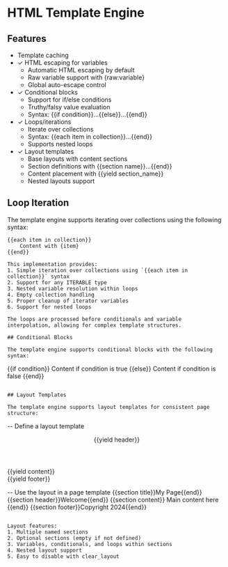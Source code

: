 # HTML Template Engine

## Features

- Template caching
- ✓ HTML escaping for variables
  - Automatic HTML escaping by default
  - Raw variable support with {raw:variable}
  - Global auto-escape control
- ✓ Conditional blocks
  - Support for if/else conditions
  - Truthy/falsy value evaluation
  - Syntax: {{if condition}}...{{else}}...{{end}}
- ✓ Loops/iterations
  - Iterate over collections
  - Syntax: {{each item in collection}}...{{end}}
  - Supports nested loops
- ✓ Layout templates
  - Base layouts with content sections
  - Section definitions with {{section name}}...{{end}}
  - Content placement with {{yield section_name}}
  - Nested layouts support

## Loop Iteration

The template engine supports iterating over collections using the following syntax:

```
{{each item in collection}}
    Content with {item}
{{end}}

This implementation provides:
1. Simple iteration over collections using `{{each item in collection}}` syntax
2. Support for any ITERABLE type
3. Nested variable resolution within loops
4. Empty collection handling
5. Proper cleanup of iterator variables
6. Support for nested loops

The loops are processed before conditionals and variable interpolation, allowing for complex template structures.

## Conditional Blocks

The template engine supports conditional blocks with the following syntax:

```
{{if condition}}
Content if condition is true
{{else}}
Content if condition is false
{{end}}
```

## Layout Templates

The template engine supports layout templates for consistent page structure:

```
-- Define a layout template
<html>
<head><title>{{yield title}}</title></head>
<body>
    <header>{{yield header}}</header>
    <main>{{yield content}}</main>
    <footer>{{yield footer}}</footer>
</body>
</html>

-- Use the layout in a page template
{{section title}}My Page{{end}}
{{section header}}Welcome{{end}}
{{section content}}
    Main content here
{{end}}
{{section footer}}Copyright 2024{{end}}
```

Layout features:
1. Multiple named sections
2. Optional sections (empty if not defined)
3. Variables, conditionals, and loops within sections
4. Nested layout support
5. Easy to disable with clear_layout